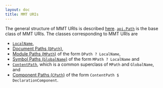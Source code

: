 ```yaml
---
layout: doc
title: MMT URIs
---
```

The general structure of MMT URIs is described [here](../../language/uris.html).
[`api.Path`](apidoc://info.kwarc.mmt.api.Path) is the base class of MMT URIs. The classes corresponding to MMT URIs are 

* [`LocalName`](apidoc://info.kwarc.mmt.api.LocalName),
* [Document Paths (`DPath`)](apidoc://info.kwarc.mmt.api.DPath),
* [Module Paths (`MPath`)](apidoc://info.kwarc.mmt.api.MPath) of the form `DPath ? LocalName`,
* [Symbol Paths (`GlobalName`)](apidoc://info.kwarc.mmt.api.GlobalName) of the form `MPath ? LocalName` and 
* [`ContentPath`](apidoc://info.kwarc.mmt.api.ContentPath), which is a common superclass of `MPath` and `GlobalName`, and
* [Component Paths (`CPath`)](apidoc://info.kwarc.mmt.api.CPath) of the form `ContentPath $ DeclarationComponent`.
